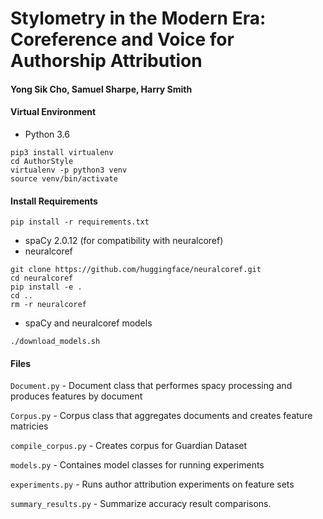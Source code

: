# Stylometry in the Modern Era: Coreference and Voice for Authorship Attribution
#### Yong Sik Cho, Samuel Sharpe, Harry Smith


#### Virtual Environment

- Python 3.6
 ```
 pip3 install virtualenv
 cd AuthorStyle
 virtualenv -p python3 venv
 source venv/bin/activate
 ```

#### Install Requirements

`pip install -r requirements.txt`

- spaCy 2.0.12 (for compatibility with neuralcoref)
- neuralcoref 

```
git clone https://github.com/huggingface/neuralcoref.git
cd neuralcoref
pip install -e .
cd ..
rm -r neuralcoref
```
- spaCy and neuralcoref models
```
./download_models.sh
```

#### Files

`Document.py` - Document class that performes spacy processing and produces features by document

`Corpus.py` - Corpus class that aggregates documents and creates feature matricies

`compile_corpus.py` - Creates corpus for Guardian Dataset

`models.py` - Containes model classes for running experiments

`experiments.py` - Runs author attribution experiments on feature sets

`summary_results.py` - Summarize accuracy result comparisons. 
